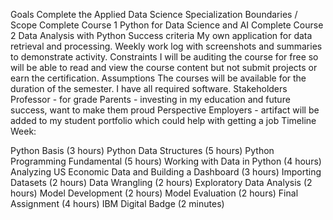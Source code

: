 Goals
Complete the Applied Data Science Specialization
Boundaries / Scope
Complete Course 1 Python for Data Science and AI
Complete Course 2 Data Analysis with Python
Success criteria
My own application for data retrieval and processing.
Weekly work log with screenshots and summaries to demonstrate activity.
Constraints
I will be auditing the course for free so will be able to read and view the course content but not submit projects or earn the certification.
Assumptions
The courses will be available for the duration of the semester.
I have all required software.
Stakeholders
Professor - for grade
Parents - investing in my education and future success, want to make them proud
Perspective Employers - artifact will be added to my student portfolio which could help with getting a job
Timeline
Week:

Python Basis (3 hours)
Python Data Structures (5 hours)
Python Programming Fundamental (5 hours)
Working with Data in Python (4 hours)
Analyzing US Economic Data and Building a Dashboard (3 hours)
Importing Datasets (2 hours)
Data Wrangling (2 hours)
Exploratory Data Analysis (2 hours)
Model Development (2 hours)
Model Evaluation (2 hours)
Final Assignment (4 hours)
IBM Digital Badge (2 minutes)
